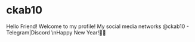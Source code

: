 # ckab10
Hello Friend! Welcome to my profile! My social media networks
@ckab10 - Telegram|Discord
\nHappy New Year!🎉🎄
